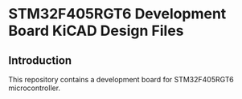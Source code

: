 # STM32F405RGT6 Development Board KiCAD Design Files

## Introduction
This repository contains a development board for STM32F405RGT6 microcontroller.
